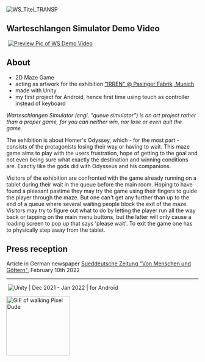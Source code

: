 ![WS_Titel_TRANSP](https://user-images.githubusercontent.com/98030917/154429966-dc19a22d-4c07-4d64-bf0f-f47b6dab676d.png)

## Warteschlangen Simulator Demo Video
&nbsp;<a href="http://www.youtube.com/watch?feature=player_embedded&v=9yRnF6gr0yw" target="_blank"><img src="https://user-images.githubusercontent.com/98030917/154430644-bd4c6afe-0d08-419c-ab58-304276d18df5.jpg" alt="Preview Pic of WS Demo Video"/></a>

## About
- 2D Maze Game
- acting as artwork for the exhibition ["IRREN" @ Pasinger Fabrik, Munich](https://www.pasinger-fabrik.de/Veranstaltung/odyssee-a-journey-into-the-light-irren/?instance_id=6432)
- made with Unity
- my first project for Android, hence first time using touch as controller instead of keyboard

*Warteschlangen Simulator (engl. "queue simulator") is an art project rather than a proper game, for you can neither win, nor lose or even quit the game.*

The exhibition is about Homer's Odyssey, which - for the most part - consists of the protagonists losing their way or having to wait. This maze game aims to play with the users frustration, hope of getting to the goal and not even being sure what exactly the destination and winning conditions are. Exactly like the gods did with Odysseus and his companions.

Visitors of the exhibition are confronted with the game already running on a tablet during their wait in the queue before the main room. Hoping to have found a pleasant pastime they may try the game using their fingers to guide the player through the maze. But one can't get any further than up to the end of a queue where several waiting people block the exit of the maze. Visitors may try to figure out what to do by letting the player run all the way back or tapping on the main menu buttons, but the latter will only cause a loading screen to pop up that says 'please wait'. To exit the game one has to physically step away from the tablet.

## Press reception
Article in German newspaper [Sueddeutsche Zeitung "Von Menschen und Göttern"](https://www.sueddeutsche.de/muenchen/quadro-nuevo-album-ausstellung-pasinger-fabrik-odyssee-1.5525893), February 10th 2022

---
&nbsp;![Unity](https://img.shields.io/badge/-Unity-2f333d?style=flat&logo=unity&logoColor=FFFFFF) | Dec 2021 - Jan 2022 | for Android

<img src="https://user-images.githubusercontent.com/98030917/150652955-f0ce7385-3ade-4f6d-a8be-9fae7cc74e00.gif" alt="GIF of walking Pixel Dude" width="166.43" height="154.66"/>
